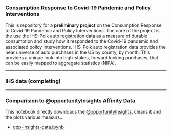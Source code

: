 
### Consumption Response to Covid-19 Pandemic and Policy Interventions

This is repository for a **preliminary project** on the Consumption Response to Covid-19 Pandemic and Policy Interventions. The core of the project is the use the IHS-Polk auto registration data as a measure of durable consumption and study how it responded to the Covid-19 pandemic and associated policy interventions. IHS-Polk auto registration data provides the near universe of auto purchases in the US by county, by month. This provides a unique look into high-stakes, forward looking purchases, that can be easily mapped to aggregate statistics (NIPA).

---
### IHS data (completing)

---
### Comparision to [@opportunityInsights](https://github.com/OpportunityInsights/EconomicTracker) Affinity Data

This notebook directly downloads the [@opportunityInsights](https://github.com/OpportunityInsights/EconomicTracker), cleans it and the plots various measurs...

- [opp-insights-data.ipynb](opp-insights-data.ipynb)
